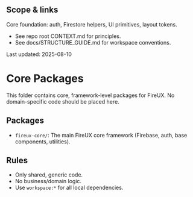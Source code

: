 ## Scope & links

Core foundation: auth, Firestore helpers, UI primitives, layout tokens.

- See repo root CONTEXT.md for principles.
- See docs/STRUCTURE_GUIDE.md for workspace conventions.

Last updated: 2025-08-10

# Core Packages

This folder contains core, framework-level packages for FireUX. No domain-specific code should be placed here.

## Packages

- `fireux-core/`: The main FireUX core framework (Firebase, auth, base components, utilities).

## Rules

- Only shared, generic code.
- No business/domain logic.
- Use `workspace:*` for all local dependencies.
